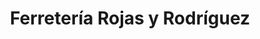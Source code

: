 ---
title: "Ferretería Rojas y Rodríguez"
url: /quesada/ferreteria-rojas-y-rodriguez/
shop: hardware
---